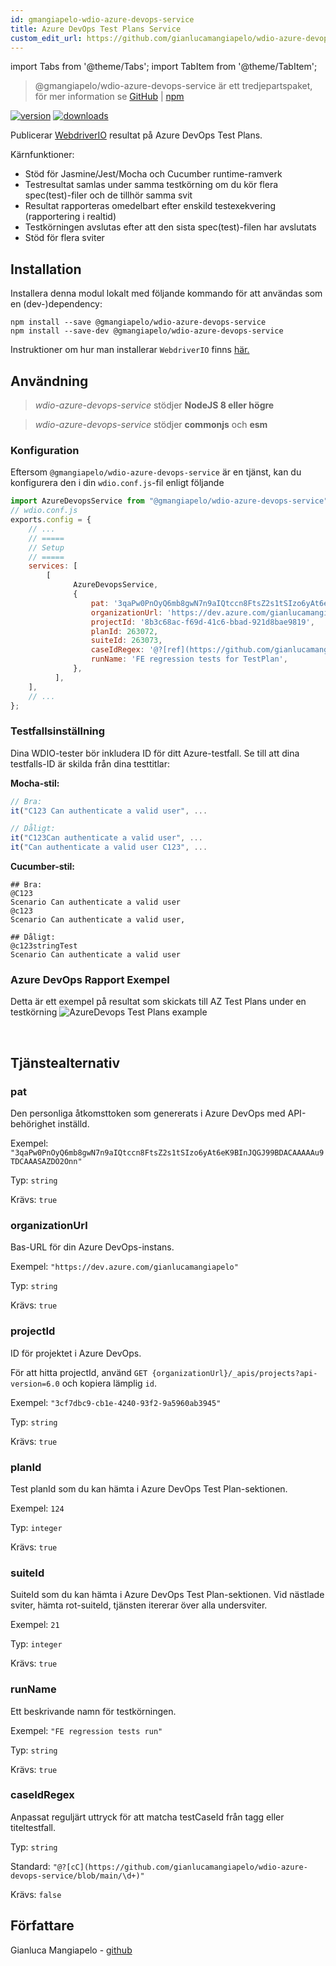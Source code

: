 ```yaml
---
id: gmangiapelo-wdio-azure-devops-service
title: Azure DevOps Test Plans Service
custom_edit_url: https://github.com/gianlucamangiapelo/wdio-azure-devops-service/edit/main/README.md
---
```


import Tabs from '@theme/Tabs';
import TabItem from '@theme/TabItem';

> @gmangiapelo/wdio-azure-devops-service är ett tredjepartspaket, för mer information se [GitHub](https://github.com/gianlucamangiapelo/wdio-azure-devops-service) | [npm](https://www.npmjs.com/package/@gmangiapelo/wdio-azure-devops-service)

[![version](https://img.shields.io/npm/v/@gmangiapelo/wdio-azure-devops-service.svg)](https://www.npmjs.com/package/@gmangiapelo/wdio-azure-devops-service)
[![downloads](https://img.shields.io/npm/dt/@gmangiapelo/wdio-azure-devops-service.svg)](https://www.npmjs.com/package/@gmangiapelo/wdio-azure-devops-service)

Publicerar [WebdriverIO](https://webdriver.io/) resultat på Azure DevOps Test Plans.

Kärnfunktioner:

* Stöd för Jasmine/Jest/Mocha och Cucumber runtime-ramverk
* Testresultat samlas under samma testkörning om du kör flera spec(test)-filer och de tillhör samma svit
* Resultat rapporteras omedelbart efter enskild testexekvering (rapportering i realtid)
* Testkörningen avslutas efter att den sista spec(test)-filen har avslutats
* Stöd för flera sviter


## Installation

Installera denna modul lokalt med följande kommando för att användas som en (dev-)dependency:

```shell
npm install --save @gmangiapelo/wdio-azure-devops-service
npm install --save-dev @gmangiapelo/wdio-azure-devops-service
```

Instruktioner om hur man installerar `WebdriverIO` finns [här.](https://webdriver.io/docs/gettingstarted)

## Användning

> _wdio-azure-devops-service_ stödjer **NodeJS 8 eller högre**

> _wdio-azure-devops-service_ stödjer **commonjs** och **esm**

### Konfiguration

Eftersom `@gmangiapelo/wdio-azure-devops-service` är en tjänst, kan du konfigurera den i din `wdio.conf.js`-fil enligt följande

```js
import AzureDevopsService from "@gmangiapelo/wdio-azure-devops-service";
// wdio.conf.js
exports.config = {
    // ...
    // =====
    // Setup
    // =====
    services: [
        [
              AzureDevopsService,
              {
                  pat: '3qaPw0PnOyQ6mb8gwN7n9aIQtccn8FtsZ2s1tSIzo6yAt6eK9BInJQGJ99BDACAAAAAu9TDCAAASAZDO2Onn',
                  organizationUrl: 'https://dev.azure.com/gianlucamangiapelo',
                  projectId: '8b3c68ac-f69d-41c6-bbad-921d8bae9819',
                  planId: 263072,
                  suiteId: 263073,
                  caseIdRegex: '@?[ref](https://github.com/gianlucamangiapelo/wdio-azure-devops-service/blob/main/\\d+)',
                  runName: 'FE regression tests for TestPlan',
              },
          ],
    ],
    // ...
};
```

### Testfallsinställning

Dina WDIO-tester bör inkludera ID för ditt Azure-testfall. Se till att dina testfalls-ID är skilda från dina testtitlar:

**Mocha-stil:**
```Javascript
// Bra:
it("C123 Can authenticate a valid user", ...

// Dåligt:
it("C123Can authenticate a valid user", ...
it("Can authenticate a valid user C123", ...
```

**Cucumber-stil:**
```Gherkin
## Bra:
@C123
Scenario Can authenticate a valid user
@c123
Scenario Can authenticate a valid user,

## Dåligt:
@c123stringTest
Scenario Can authenticate a valid user
```

### Azure DevOps Rapport Exempel

Detta är ett exempel på resultat som skickats till AZ Test Plans under en testkörning
![AzureDevops Test Plans example](https://github.com/gianlucamangiapelo/wdio-azure-devops-service/blob/main/./img/AZ-DevOps-example.png)

<br />

## Tjänstealternativ

### pat

Den personliga åtkomsttoken som genererats i Azure DevOps med API-behörighet inställd.

Exempel: `"3qaPw0PnOyQ6mb8gwN7n9aIQtccn8FtsZ2s1tSIzo6yAt6eK9BInJQGJ99BDACAAAAAu9TDCAAASAZDO2Onn"`

Typ: `string`

Krävs: `true`

### organizationUrl

Bas-URL för din Azure DevOps-instans.

Exempel: `"https://dev.azure.com/gianlucamangiapelo"`

Typ: `string`

Krävs: `true`

### projectId

ID för projektet i Azure DevOps.

För att hitta projectId, använd `GET {organizationUrl}/_apis/projects?api-version=6.0` och kopiera lämplig `id`.

Exempel: `"3cf7dbc9-cb1e-4240-93f2-9a5960ab3945"`

Typ: `string`

Krävs: `true`

### planId

Test planId som du kan hämta i Azure DevOps Test Plan-sektionen.

Exempel: `124`

Typ: `integer`

Krävs: `true`

### suiteId

SuiteId som du kan hämta i Azure DevOps Test Plan-sektionen. Vid nästlade sviter, hämta rot-suiteId, tjänsten itererar över alla undersviter.

Exempel: `21`

Typ: `integer`

Krävs: `true`

### runName

Ett beskrivande namn för testkörningen.

Exempel: `"FE regression tests run"`

Typ: `string`

Krävs: `true`

### caseIdRegex

Anpassat reguljärt uttryck för att matcha testCaseId från tagg eller titeltestfall.

Typ: `string`

Standard: `"@?[cC](https://github.com/gianlucamangiapelo/wdio-azure-devops-service/blob/main/\d+)"`

Krävs: `false`

## Författare
Gianluca Mangiapelo - [github](https://github.com/gianlucamangiapelo)